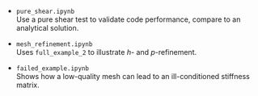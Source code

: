 - `pure_shear.ipynb`  
  Use a pure shear test to validate code performance, compare to an analytical solution.

- `mesh_refinement.ipynb`  
  Uses `full_example_2` to illustrate $h$- and $p$-refinement.

- `failed_example.ipynb`  
  Shows how a low-quality mesh can lead to an ill-conditioned stiffness matrix. 
